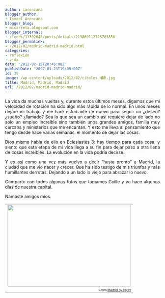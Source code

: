 ```yaml
---
author: iarenzana
blogger_author:
- Ismael Arenzana
blogger_blog:
- micarreta.blogspot.com
blogger_internal:
- /feeds/11302648/posts/default/213869112726783856
blogger_permalink:
- /2012/02/madrid-madrid-madrid.html
categories:
- reflexión
- vida
date: "2012-02-15T20:46:00Z"
publishDate: "2097-01-23T19:09:00Z"
id: 39
image: /wp-content/uploads/2012/02/cibeles_HDR.jpg
title: Madrid, Madrid, Madrid
url: /2012/02/madrid-madrid-madrid/
---
```

<p style="text-align: justify;">
  La vida da muchas vueltas y, durante estos últimos meses, digamos que mi velocidad de rotación ha sido algo más rápida de lo normal. En unos meses dejaré mi trabajo y me haré estudiante de nuevo para seguir un ¿deseo? ¿sueño? ¿llamado? Sea lo que sea un cambio así requiere dejar de lado no sólo un empleo increíble sino también unos grandes amigos, familia muy cercana y ministerios que me encantan. Y esto me lleva al pensamiento que tengo desde hace varias semanas: el momento de dejar las cosas.
</p>

<p style="text-align: justify;">
  Dios mismo habla de ello en Eclesiastés 3: hay tiempo para cada cosa; y siento que esta etapa de mi vida llega a su fin para dejar paso a otra llena de cosas increíbles. La evolución en la vida podría decirse.
</p>

<p style="text-align: justify;">
  Y es así como una vez más vuelvo a decir &#8220;hasta pronto&#8221; a Madrid, la ciudad que me vio nacer y crecer. Que ha sido testigo de mis triunfos y más humillantes derrotas. Dejando a un lado lo viejo para abrazar lo nuevo.
</p>

<p style="text-align: justify;">
  Comparto con todos algunas fotos que tomamos Guille y yo hace algunos días de nuestra capital.
</p>

<p style="text-align: justify;">
  Namasté amigos míos.
</p>

<table style="text-align: center; width: auto; margin-left: auto; margin-right: auto;">
  <tr>
    <td style="text-align: center;">
      <a href="https://picasaweb.google.com/lh/photo/WghhSzFZMU_yE4irMr4BKNMTjNZETYmyPJy0liipFm0?feat=embedwebsite"><img loading="lazy" src="https://arenzana.org/wp-content/uploads/2012/02/cibeles_HDR.jpg" height="267" width="400" /></a>
    </td>
  </tr>
  
  <tr>
    <td style="font-family: arial,sans-serif; font-size: 11px; text-align: right;">
      From <a href="https://picasaweb.google.com/110781711215075805367/MadridByNight?authuser=0&feat=embedwebsite">Madrid by Night</a>
    </td>
  </tr>
</table>
